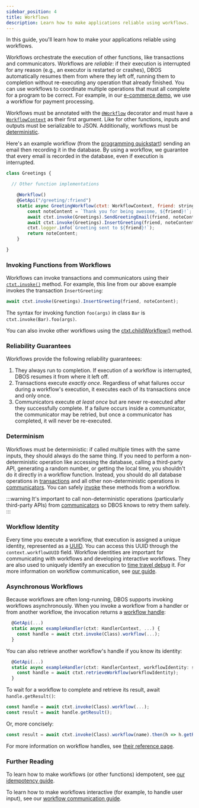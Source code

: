 ```yaml
---
sidebar_position: 4
title: Workflows
description: Learn how to make applications reliable using workflows.
---
```


In this guide, you'll learn how to make your applications reliable using workflows.

Workflows orchestrate the execution of other functions, like transactions and communicators.
Workflows are _reliable_: if their execution is interrupted for any reason (e.g., an executor is restarted or crashes), DBOS automatically resumes them from where they left off, running them to completion without re-executing any operation that already finished.
You can use workflows to coordinate multiple operations that must all complete for a program to be correct.
For example, in our [e-commerce demo](https://github.com/dbos-inc/dbos-demo-apps/tree/main/e-commerce), we use a workflow for payment processing.

Workflows must be annotated with the [`@Workflow`](../api-reference/decorators#workflow) decorator and must have a [`WorkflowContext`](../api-reference/contexts#workflowcontext) as their first argument.
Like for other functions, inputs and outputs must be serializable to JSON.
Additionally, workflows must be [deterministic](#determinism).

Here's an example workflow (from the [programming quickstart](../getting-started/quickstart-programming.md)) sending an email then recording it in the database.
By using a workflow, we guarantee that every email is recorded in the database, even if execution is interrupted.

```javascript
class Greetings {

  // Other function implementations

    @Workflow()
    @GetApi("/greeting/:friend")
    static async GreetingWorkflow(ctxt: WorkflowContext, friend: string) {
        const noteContent = `Thank you for being awesome, ${friend}!`;
        await ctxt.invoke(Greetings).SendGreetingEmail(friend, noteContent);
        await ctxt.invoke(Greetings).InsertGreeting(friend, noteContent);
        ctxt.logger.info(`Greeting sent to ${friend}!`);
        return noteContent;
    }

}
```

### Invoking Functions from Workflows

Workflows can invoke transactions and communicators using their [`ctxt.invoke()`](../api-reference/contexts#workflowctxtinvoke) method.
For example, this line from our above example invokes the transaction `InsertGreeting`:

```javascript
await ctxt.invoke(Greetings).InsertGreeting(friend, noteContent);
```

The syntax for invoking function `foo(args)` in class `Bar` is `ctxt.invoke(Bar).foo(args)`.

You can also invoke other workflows using the [ctxt.childWorkflow()](../api-reference/contexts#workflowctxtchildworkflow) method.

### Reliability Guarantees

Workflows provide the following reliability guaranteees:

1.  They always run to completion.  If execution of a workflow is interrupted, DBOS resumes it from where it left off.
2.  Transactions execute _exactly once_.  Regardless of what failures occur during a workflow's execution, it executes each of its transactions once and only once.
3.  Communicators execute _at least once_ but are never re-executed after they successfully complete.  If a failure occurs inside a communicator, the communicator may be retried, but once a communicator has completed, it will never be re-executed.

### Determinism

Workflows must be deterministic: if called multiple times with the same inputs, they should always do the same thing.
If you need to perform a non-deterministic operation like accessing the database, calling a third-party API, generating a random number, or getting the local time, you shouldn't do it directly in a workflow function.
Instead, you should do all database operations in [transactions](./transaction-tutorial) and all other non-deterministic operations in [communicators](./communicator-tutorial).
You can safely [invoke](../api-reference/contexts.md#workflowctxtinvoke) these methods from a workflow.

:::warning
It's important to call non-deterministic operations (particularly third-party APIs) from [communicators](./communicator-tutorial) so DBOS knows to retry them safely.
:::

### Workflow Identity

Every time you execute a workflow, that execution is assigned a unique identity, represented as a [UUID](https://en.wikipedia.org/wiki/Universally_unique_identifier).
You can access this UUID through the `context.workflowUUID` field.
Workflow identities are important for communicating with workflows and developing interactive workflows.
They are also used to uniquely identify an execution to [time travel debug](../cloud-tutorials/timetravel-debugging.md) it.
For more information on workflow communication, see [our guide](./workflow-communication-tutorial.md).

### Asynchronous Workflows

Because workflows are often long-running, DBOS supports invoking workflows asynchronously.
When you invoke a workflow from a handler or from another workflow, the invocation returns a [workflow handle](../api-reference/workflow-handles):

```javascript
  @GetApi(...)
  static async exampleHandler(ctxt: HandlerContext, ...) {
    const handle = await ctxt.invoke(Class).workflow(...);
  }
```

You can also retrieve another workflow's handle if you know its identity:

```javascript
  @GetApi(...)
  static async exampleHandler(ctxt: HandlerContext, workflowIdentity: string, ...) {
    const handle = await ctxt.retrieveWorkflow(workflowIdentity);
  }
```

To wait for a workflow to complete and retrieve its result, await `handle.getResult()`:

```javascript
const handle = await ctxt.invoke(Class).workflow(...);
const result = await handle.getResult();
```

Or, more concisely:

```javascript
const result = await ctxt.invoke(Class).workflow(name).then(h => h.getResult());
```

For more information on workflow handles, see [their reference page](../api-reference/workflow-handles).

### Further Reading

To learn how to make workflows (or other functions) idempotent, see [our idempotency guide](./idempotency-tutorial).

To learn how to make workflows interactive (for example, to handle user input), see our [workflow communication guide](./workflow-communication-tutorial).
